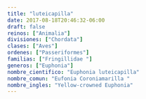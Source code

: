 ```yaml
---
title: "luteicapilla"
date: 2017-08-18T20:46:32-06:00
draft: false
reinos: ["Animalia"]
divisiones: ["Chordata"]
clases: ["Aves"]
ordenes: ["Passeriformes"]
familias: ["Fringillidae "]
generos: ["Euphonia"]
nombre_cientifico: "Euphonia luteicapilla"
nombre_comun: "Eufonia Coroniamarilla "
nombre_ingles: "Yellow-crowned Euphonia"
---
```

